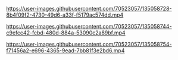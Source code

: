 

https://user-images.githubusercontent.com/70523057/135058728-8b4f09f2-4730-49d6-a33f-f5179ac574dd.mp4



https://user-images.githubusercontent.com/70523057/135058744-c9efcc42-fcbd-480d-884a-53090c2a89bf.mp4



https://user-images.githubusercontent.com/70523057/135058754-f71456a2-e696-4365-9ead-7bb81f3e2bd6.mp4

